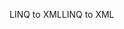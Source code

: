 <span data-ttu-id="6bbb1-101">LINQ to XML</span><span class="sxs-lookup"><span data-stu-id="6bbb1-101">LINQ to XML</span></span>